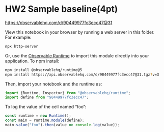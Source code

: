 # HW2 Sample baseline(4pt)

https://observablehq.com/d/90449977fc3ecc47@31

View this notebook in your browser by running a web server in this folder. For
example:

~~~sh
npx http-server
~~~

Or, use the [Observable Runtime](https://github.com/observablehq/runtime) to
import this module directly into your application. To npm install:

~~~sh
npm install @observablehq/runtime@5
npm install https://api.observablehq.com/d/90449977fc3ecc47@31.tgz?v=3
~~~

Then, import your notebook and the runtime as:

~~~js
import {Runtime, Inspector} from "@observablehq/runtime";
import define from "90449977fc3ecc47";
~~~

To log the value of the cell named “foo”:

~~~js
const runtime = new Runtime();
const main = runtime.module(define);
main.value("foo").then(value => console.log(value));
~~~
